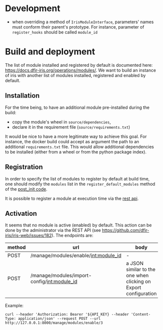 
# Development

* when overriding a method of `IrisModuleInterface`, parameters' names must conform their parent's prototype. 
  For instance, parameter of `register_hooks` should be called `module_id`

# Build and deployment

The list of module installed and registered by default is documented here: https://docs.dfir-iris.org/operations/modules/.
We want to build an instance of iris with another list of modules installed, registered and enabled by default.

## Installation

For the time being, to have an additional module pre-installed during the build:
* copy the module's wheel in `source/dependencies`,
* declare it in the requirement file (`source/requirements.txt`)

It would be nice to have a more legitimate way to achieve this goal.
For instance, the docker build could accept as argument the path to an additional `requirements.txt` file.
This would allow additional dependencies to be installed (either from a wheel or from the python package index).

## Registration

In order to specify the list of modules to register by default at build time, one should modify the `modules` list in 
the `register_default_modules` method of the [post_init code](https://github.com/dfir-iris/iris-web/blob/v2.0.0-beta-3/source/app/post_init.py#L1113).

It is possible to register a module at execution time via the [rest api](rest_api.md#register-a-module).

## Activation

It seems that no module is active (enabled) by default. This action can be done by the administrator via the REST API (see https://github.com/dfir-iris/iris-web/issues/182). The endpoints are:

| method | url                                           | body                                                            |
|--------|-----------------------------------------------|-----------------------------------------------------------------|
| POST   | /manage/modules/enable/<int:module_id>        | -                                                               |
| POST   | /manage/modules/import-config/<int:module_id> | a JSON similar to the one when clicking on Export configuration |

Example:
```
curl --header 'Authorization: Bearer '${API_KEY} --header 'Content-Type: application/json' --request POST --url http://127.0.0.1:8000/manage/modules/enable/3
```

